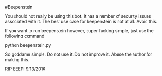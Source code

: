 #Beepenstein

You should not really be using this bot. It has a number of security issues associated with it.
The best use case for beepenstein is not at all.
Avoid this.

If you want to run beepenstein however, super fucking simple, just use the following command

  python beepenstein.py

So goddamn simple. Do not use it. Do not improve it. Abuse the author for making this.

RIP BEEPI 9/13/2016
